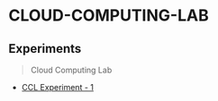 # CLOUD-COMPUTING-LAB
 
## Experiments 
 
   >Cloud Computing Lab
 
- [CCL Experiment - 1](https://github.com/Amey-Thakur/CLOUD-COMPUTING-LAB/blob/main/Experiments/AMEY_B-50_CCL_EXPERIMENT-1.pdf)
